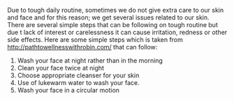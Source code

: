 Due to tough daily routine, sometimes we do not give extra care to our skin and face and for this reason; we get several issues related to our skin. There are several simple steps that can be following on tough routine but due t lack of interest or carelessness it can cause irritation, redness or other side effects.
Here are some simple steps which is taken from http://pathtowellnesswithrobin.com/ that can follow:
1)	Wash your face at night rather than in the morning
2)	Clean your face twice  at night
3)	Choose appropriate cleanser for your skin
4)	Use of lukewarm water to wash your face.
5)	Wash your face in a circular motion

